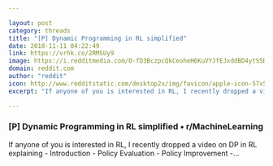 ```yaml
---

layout: post
category: threads
title: "[P] Dynamic Programming in RL simplified"
date: 2018-11-11 04:22:49
link: https://vrhk.co/2RMSUy9
image: https://i.redditmedia.com/O-fD3BczpcQkCeoheH6KuVYJfEJxddBD4ytS5DtGSnY.jpg?w=320&s=2ebb5b9cbbc851a66f8ac429d727a23a
domain: reddit.com
author: "reddit"
icon: http://www.redditstatic.com/desktop2x/img/favicon/apple-icon-57x57.png
excerpt: "If anyone of you is interested in RL, I recently dropped a video on DP in RL explaining - Introduction - Policy Evaluation - Policy Improvement -..."

---
```


### [P] Dynamic Programming in RL simplified • r/MachineLearning

If anyone of you is interested in RL, I recently dropped a video on DP in RL explaining - Introduction - Policy Evaluation - Policy Improvement -...